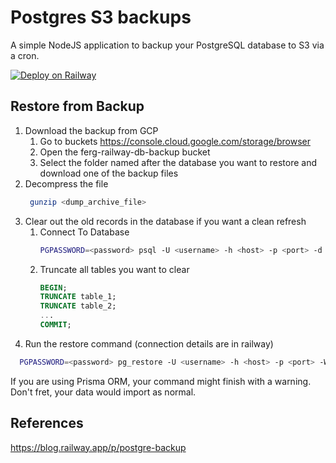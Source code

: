 # Postgres S3 backups

A simple NodeJS application to backup your PostgreSQL database to S3 via a cron.

[![Deploy on Railway](https://railway.app/button.svg)](https://railway.app/new/template/I4zGrH)

## Restore from Backup
1. Download the backup from GCP
    1. Go to buckets https://console.cloud.google.com/storage/browser
    2. Open the ferg-railway-db-backup bucket
    3. Select the folder named after the database you want to restore and download one of the backup files
2. Decompress the file
    ```bash
     gunzip <dump_archive_file>
    ```
3. Clear out the old records in the database if you want a clean refresh
    1. Connect To Database
        ```bash
        PGPASSWORD=<password> psql -U <username> -h <host> -p <port> -d <db_name>
        ```
    2. Truncate all tables you want to clear
        ```sql
        BEGIN;
        TRUNCATE table_1;
        TRUNCATE table_2;
        ...
        COMMIT;
        ```
5. Run the restore command (connection details are in railway)
  ```bash
    PGPASSWORD=<password> pg_restore -U <username> -h <host> -p <port> -W -F t -d <db_name> <dump_file_name>
  ```
  If you are using Prisma ORM, your command might finish with a warning. Don't fret, your data would import as normal.

## References
https://blog.railway.app/p/postgre-backup
